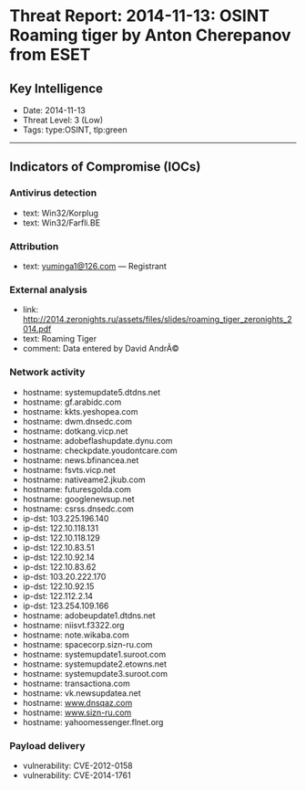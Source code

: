 # Threat Report: 2014-11-13: OSINT Roaming tiger by Anton Cherepanov from ESET


## Key Intelligence
* Date: 2014-11-13
* Threat Level: 3 (Low)
* Tags: type:OSINT, tlp:green

---

## Indicators of Compromise (IOCs)
### Antivirus detection
* text: Win32/Korplug
* text: Win32/Farfli.BE

### Attribution
* text: yuminga1@126.com — Registrant

### External analysis
* link: http://2014.zeronights.ru/assets/files/slides/roaming_tiger_zeronights_2014.pdf
* text: Roaming Tiger
* comment: Data entered by David AndrÃ©

### Network activity
* hostname: systemupdate5.dtdns.net
* hostname: gf.arabidc.com
* hostname: kkts.yeshopea.com
* hostname: dwm.dnsedc.com
* hostname: dotkang.vicp.net
* hostname: adobeflashupdate.dynu.com
* hostname: checkpdate.youdontcare.com
* hostname: news.bfinancea.net
* hostname: fsvts.vicp.net
* hostname: nativeame2.jkub.com
* hostname: futuresgolda.com
* hostname: googlenewsup.net
* hostname: csrss.dnsedc.com
* ip-dst: 103.225.196.140
* ip-dst: 122.10.118.131
* ip-dst: 122.10.118.129
* ip-dst: 122.10.83.51
* ip-dst: 122.10.92.14
* ip-dst: 122.10.83.62
* ip-dst: 103.20.222.170
* ip-dst: 122.10.92.15
* ip-dst: 122.112.2.14
* ip-dst: 123.254.109.166
* hostname: adobeupdate1.dtdns.net
* hostname: niisvt.f3322.org
* hostname: note.wikaba.com
* hostname: spacecorp.sizn-ru.com
* hostname: systemupdate1.suroot.com
* hostname: systemupdate2.etowns.net
* hostname: systemupdate3.suroot.com
* hostname: transactiona.com
* hostname: vk.newsupdatea.net
* hostname: www.dnsqaz.com
* hostname: www.sizn-ru.com
* hostname: yahoomessenger.flnet.org

### Payload delivery
* vulnerability: CVE-2012-0158
* vulnerability: CVE-2014-1761
